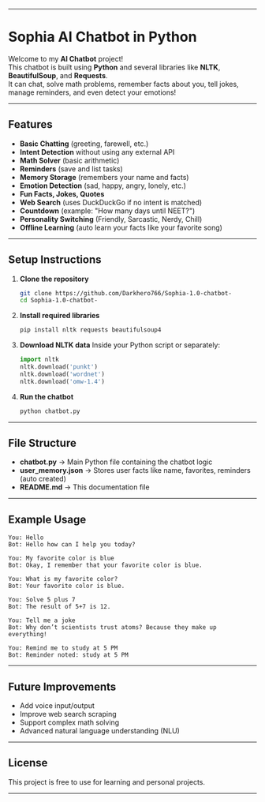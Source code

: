 

---

# Sophia AI Chatbot in Python

Welcome to my **AI Chatbot** project!  
This chatbot is built using **Python** and several libraries like **NLTK**, **BeautifulSoup**, and **Requests**.  
It can chat, solve math problems, remember facts about you, tell jokes, manage reminders, and even detect your emotions!

---

## Features
- **Basic Chatting** (greeting, farewell, etc.)
- **Intent Detection** without using any external API
- **Math Solver** (basic arithmetic)
- **Reminders** (save and list tasks)
- **Memory Storage** (remembers your name and facts)
- **Emotion Detection** (sad, happy, angry, lonely, etc.)
- **Fun Facts, Jokes, Quotes**
- **Web Search** (uses DuckDuckGo if no intent is matched)
- **Countdown** (example: "How many days until NEET?")
- **Personality Switching** (Friendly, Sarcastic, Nerdy, Chill)
- **Offline Learning** (auto learn your facts like your favorite song)

---

## Setup Instructions
1. **Clone the repository**
   ```bash
   git clone https://github.com/Darkhero766/Sophia-1.0-chatbot-
   cd Sophia-1.0-chatbot-
   ```

2. **Install required libraries**
   ```bash
   pip install nltk requests beautifulsoup4
   ```

3. **Download NLTK data**
   Inside your Python script or separately:
   ```python
   import nltk
   nltk.download('punkt')
   nltk.download('wordnet')
   nltk.download('omw-1.4')
   ```

4. **Run the chatbot**
   ```bash
   python chatbot.py
   ```

---

## File Structure
- **chatbot.py** → Main Python file containing the chatbot logic
- **user_memory.json** → Stores user facts like name, favorites, reminders (auto created)
- **README.md** → This documentation file

---

## Example Usage
```text
You: Hello
Bot: Hello how can I help you today?

You: My favorite color is blue
Bot: Okay, I remember that your favorite color is blue.

You: What is my favorite color?
Bot: Your favorite color is blue.

You: Solve 5 plus 7
Bot: The result of 5+7 is 12.

You: Tell me a joke
Bot: Why don’t scientists trust atoms? Because they make up everything!

You: Remind me to study at 5 PM
Bot: Reminder noted: study at 5 PM
```

---

## Future Improvements
- Add voice input/output
- Improve web search scraping
- Support complex math solving
- Advanced natural language understanding (NLU)

---

## License
This project is free to use for learning and personal projects.

---


